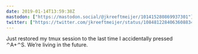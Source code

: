 ```yaml
---
date: 2019-01-14T13:59:38Z
mastodon: ["https://mastodon.social/@jkreeftmeijer/101415280869937301"]
twitter: ["https://twitter.com/jkreeftmeijer/status/1084812284063608834"]
---
```

Just restored my tmux session to the last time I accidentally pressed ⌃A+⌃S. We’re living in the future.

